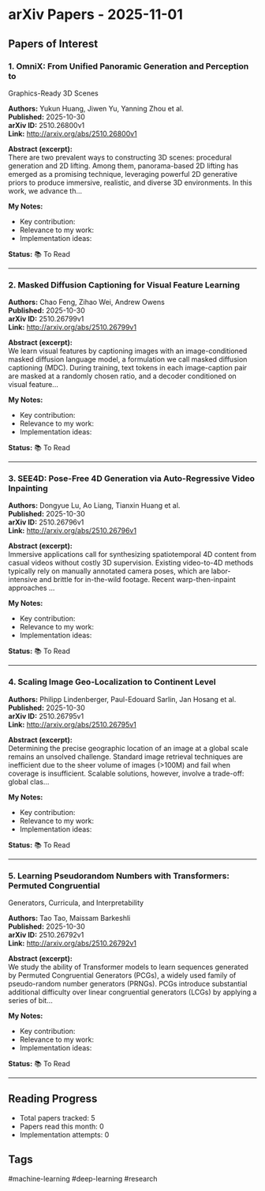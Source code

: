 # arXiv Papers - 2025-11-01

## Papers of Interest

### 1. OmniX: From Unified Panoramic Generation and Perception to
  Graphics-Ready 3D Scenes

**Authors:** Yukun Huang, Jiwen Yu, Yanning Zhou et al.  
**Published:** 2025-10-30  
**arXiv ID:** 2510.26800v1  
**Link:** http://arxiv.org/abs/2510.26800v1

**Abstract (excerpt):**  
There are two prevalent ways to constructing 3D scenes: procedural generation
and 2D lifting. Among them, panorama-based 2D lifting has emerged as a
promising technique, leveraging powerful 2D generative priors to produce
immersive, realistic, and diverse 3D environments. In this work, we advance
th...

**My Notes:**
- Key contribution:
- Relevance to my work:
- Implementation ideas:

**Status:** 📚 To Read

---

### 2. Masked Diffusion Captioning for Visual Feature Learning

**Authors:** Chao Feng, Zihao Wei, Andrew Owens  
**Published:** 2025-10-30  
**arXiv ID:** 2510.26799v1  
**Link:** http://arxiv.org/abs/2510.26799v1

**Abstract (excerpt):**  
We learn visual features by captioning images with an image-conditioned
masked diffusion language model, a formulation we call masked diffusion
captioning (MDC). During training, text tokens in each image-caption pair are
masked at a randomly chosen ratio, and a decoder conditioned on visual feature...

**My Notes:**
- Key contribution:
- Relevance to my work:
- Implementation ideas:

**Status:** 📚 To Read

---

### 3. SEE4D: Pose-Free 4D Generation via Auto-Regressive Video Inpainting

**Authors:** Dongyue Lu, Ao Liang, Tianxin Huang et al.  
**Published:** 2025-10-30  
**arXiv ID:** 2510.26796v1  
**Link:** http://arxiv.org/abs/2510.26796v1

**Abstract (excerpt):**  
Immersive applications call for synthesizing spatiotemporal 4D content from
casual videos without costly 3D supervision. Existing video-to-4D methods
typically rely on manually annotated camera poses, which are labor-intensive
and brittle for in-the-wild footage. Recent warp-then-inpaint approaches
...

**My Notes:**
- Key contribution:
- Relevance to my work:
- Implementation ideas:

**Status:** 📚 To Read

---

### 4. Scaling Image Geo-Localization to Continent Level

**Authors:** Philipp Lindenberger, Paul-Edouard Sarlin, Jan Hosang et al.  
**Published:** 2025-10-30  
**arXiv ID:** 2510.26795v1  
**Link:** http://arxiv.org/abs/2510.26795v1

**Abstract (excerpt):**  
Determining the precise geographic location of an image at a global scale
remains an unsolved challenge. Standard image retrieval techniques are
inefficient due to the sheer volume of images (>100M) and fail when coverage is
insufficient. Scalable solutions, however, involve a trade-off: global
clas...

**My Notes:**
- Key contribution:
- Relevance to my work:
- Implementation ideas:

**Status:** 📚 To Read

---

### 5. Learning Pseudorandom Numbers with Transformers: Permuted Congruential
  Generators, Curricula, and Interpretability

**Authors:** Tao Tao, Maissam Barkeshli  
**Published:** 2025-10-30  
**arXiv ID:** 2510.26792v1  
**Link:** http://arxiv.org/abs/2510.26792v1

**Abstract (excerpt):**  
We study the ability of Transformer models to learn sequences generated by
Permuted Congruential Generators (PCGs), a widely used family of pseudo-random
number generators (PRNGs). PCGs introduce substantial additional difficulty
over linear congruential generators (LCGs) by applying a series of bit...

**My Notes:**
- Key contribution:
- Relevance to my work:
- Implementation ideas:

**Status:** 📚 To Read

---


## Reading Progress
- Total papers tracked: 5
- Papers read this month: 0
- Implementation attempts: 0

## Tags
#machine-learning #deep-learning #research
